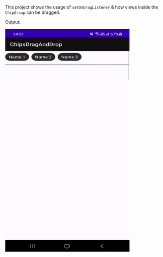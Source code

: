 This project shows the usage of `setOnDragListener`  & how views inside the `ChipGroup` can be
dragged.

Output:

<img src="https://github.com/mayurgajra/ChipsDragAndDrop/blob/master/drag%20chips.gif" width="400" height="720" />
